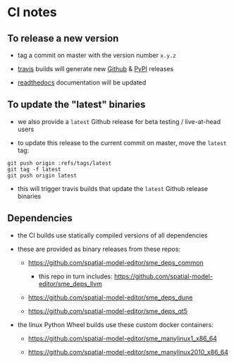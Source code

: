 # CI notes

## To release a new version

- tag a commit on master with the version number `x.y.z`

- [travis](https://travis-ci.org/spatial-model-editor/spatial-model-editor) builds will generate new [Github](https://github.com/spatial-model-editor/spatial-model-editor/releases) & [PyPI](https://pypi.org/project/sme/) releases

- [readthedocs](https://spatial-model-editor.readthedocs.io) documentation will be updated

## To update the "latest" binaries

- we also provide a `latest` Github release for beta testing / live-at-head users

- to update this release to the current commit on master, move the `latest` tag:

```
git push origin :refs/tags/latest
git tag -f latest
git push origin latest
```

- this will trigger travis builds that update the `latest` Github release binaries

## Dependencies

- the CI builds use statically compiled versions of all dependencies

- these are provided as binary releases from these repos:

  - <https://github.com/spatial-model-editor/sme_deps_common>

      - this repo in turn includes: <https://github.com/spatial-model-editor/sme_deps_llvm>

  - <https://github.com/spatial-model-editor/sme_deps_dune>

  - <https://github.com/spatial-model-editor/sme_deps_qt5>


- the linux Python Wheel builds use these custom docker containers:

  - <https://github.com/spatial-model-editor/sme_manylinux1_x86_64>

  - <https://github.com/spatial-model-editor/sme_manylinux2010_x86_64>
